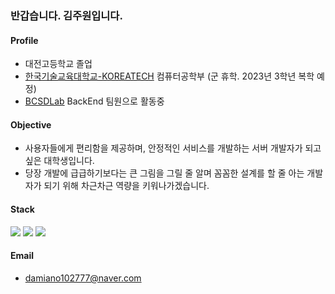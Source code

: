 ### 반갑습니다. 김주원입니다.

#### Profile
- 대전고등학교 졸업
- [한국기술교육대학교-KOREATECH](https://www.koreatech.ac.kr/kor/Main.do) 컴퓨터공학부 (군 휴학. 2023년 3학년 복학 예정)
- [BCSDLab](https://github.com/orgs/BCSDLab/teams) BackEnd 팀원으로 활동중

#### Objective
- 사용자들에게 편리함을 제공하며, 안정적인 서비스를 개발하는 서버 개발자가 되고 싶은 대학생입니다.
- 당장 개발에 급급하기보다는 큰 그림을 그릴 줄 알며 꼼꼼한 설계를 할 줄 아는 개발자가 되기 위해 차근차근 역량을 키워나가겠습니다.

#### Stack 
<img src="https://img.shields.io/badge/Java-e61919?style=flat-square&logo=Java&logoColor=white"/> <img src="https://img.shields.io/badge/SpringBoot-6DB33F?style=flat-square&logo=SpringBoot&logoColor=white"/>
<img src="https://img.shields.io/badge/Swagger-85EA2D?style=flat-square&logo=Swagger&logoColor=black"/>

#### Email
- damiano102777@naver.com
